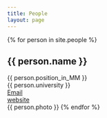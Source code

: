 ```yaml
---
title: People
layout: page
---
```


<div>
    {% for person in site.people %}
        <h2>{{ person.name }} </h2>
        {{ person.position_in_MM }}
        <br>
        {{ person.university }}
        <br>
        <a href="mailto:{{ person.email }}">Email</a>
        <br>
        <a href="{{ person.website }}">website</a>
        <br>
        {{ person.photo }}
    {% endfor %}
</div>